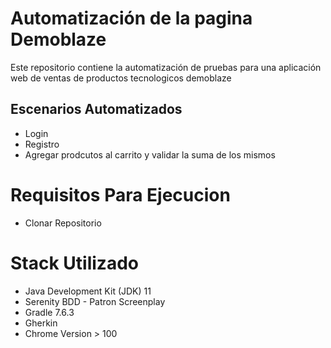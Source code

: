 # Automatización de la pagina Demoblaze
Este repositorio contiene la automatización de pruebas para una aplicación web de ventas de productos tecnologicos demoblaze

## Escenarios Automatizados
- Login
- Registro
- Agregar prodcutos al carrito y validar la suma de los mismos

# Requisitos Para Ejecucion
- Clonar Repositorio
# Stack Utilizado

- Java Development Kit (JDK) 11
- Serenity BDD - Patron Screenplay
- Gradle 7.6.3
- Gherkin
- Chrome Version > 100

  
